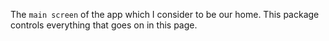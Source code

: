The `main screen` of the app which I consider to be our home. This package controls everything that goes on in this page.